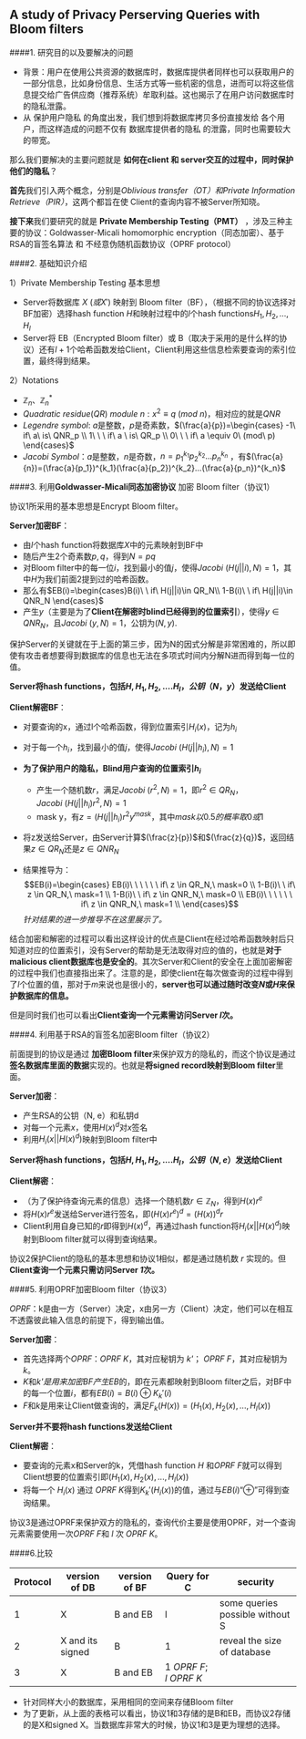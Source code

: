 ## A study of Privacy Perserving Queries with Bloom filters

####1. 研究目的以及要解决的问题

*  背景：用户在使用公共资源的数据库时，数据库提供者同样也可以获取用户的一部分信息，比如身份信息、生活方式等一些机密的信息，进而可以将这些信息提交给广告供应商（推荐系统）牟取利益。这也揭示了在用户访问数据库时的隐私泄露。
*  从 保护用户隐私 的角度出发，我们想到将数据库拷贝多份直接发给 各个用户，而这样造成的问题不仅有 数据库提供者的隐私 的泄露，同时也需要较大的带宽。

那么我们要解决的主要问题就是 **如何在client 和 server交互的过程中，同时保护他们的隐私**？

**首先**我们引入两个概念，分别是*Oblivious transfer（OT）*和*Private Information Retrieve（PIR）*，这两个都旨在使 Client的查询内容不被Server所知晓。

**接下来**我们要研究的就是 **Private Membership Testing（PMT）** ，涉及三种主要的协议：Goldwasser-Micali homomorphic encryption（同态加密）、基于RSA的盲签名算法 和 不经意伪随机函数协议（OPRF protocol）

####2. 基础知识介绍

1）Private Membership Testing 基本思想

* Server将数据库 $X \ (或X')$ 映射到 Bloom filter（BF），（根据不同的协议选择对BF加密）选择hash function $H$和映射过程中的*l*个hash functions$H_1,H_2,...,H_l$
* Server将 EB（Encrypted Bloom filter）或 B（取决于采用的是什么样的协议）还有$l+1$个哈希函数发给Client，Client利用这些信息检索要查询的索引位置，最终得到结果。

2）Notations

* $\mathbb{Z}_n$、$\mathbb{Z}^*_n$
* *Quadratic residue*$(QR)$ *module*$\ n: x^2 \equiv q\ (mod\ n)$，相对应的就是$QNR$
* *Legendre symbol*: $a$是整数，$p$是奇素数，$(\frac{a}{p})=\begin{cases}
            -1\ if\ a\ is\ QNR_p \\
            1\ \ \ if\ a \ is\ QR_p \\
            0\ \ \ if\ a \equiv 0\ (mod\ p)
        \end{cases}$
* *Jacobi Symbol*：$a$是整数，$n$是奇数，$n=p^{k_1}_1p^{k_2}_2...p^{k_n}_n$ ，有$(\frac{a}{n})=(\frac{a}{p_1})^{k_1}(\frac{a}{p_2})^{k_2}...(\frac{a}{p_n})^{k_n}$

####3. 利用**Goldwasser-Micali同态加密协议** 加密 Bloom filter（协议1）

协议1所采用的基本思想是Encrypt Bloom filter。

**Server加密BF**：

* 由$l$个hash function将数据库$X$中的元素映射到BF中
* 随后产生2个奇素数$p,q$，得到$N=pq$
* 对Bloom filter中的每一位$i$，找到最小的值$j$，使得$Jacobi\ (H(j||i), N)=1$，其中*H*为我们前面2提到过的哈希函数。
* 那么有$EB(i)=\begin{cases}B(i)\ \ if\ H(j||i)\in QR_N\\ 1-B(i)\ \ if\ H(j||i)\in QNR_N  \end{cases}$
* 产生$y$（主要是为了**Client在解密时blind已经得到的位置索引**），使得$y \in QNR_N$，且$Jacobi\ (y,N) = 1$，公钥为$(N,y)$.

保护Server的关键就在于上面的第三步，因为N的因式分解是非常困难的，所以即使有攻击者想要得到数据库的信息也无法在多项式时间内分解N进而得到每一位的值。

**Server将hash functions，包括$H, H_1,H_2,....H_l，公钥（N，y）$发送给Client**

**Client解密BF**：

* 对要查询的x，通过l个哈希函数，得到位置索引$H_i(x)$，记为$h_i$
* 对于每一个$h_i$，找到最小的值$j$，使得$Jacobi\ (H(j||h_i), N)=1$
* **为了保护用户的隐私，Blind用户查询的位置索引$h_i$**

    - 产生一个随机数$r$，满足$Jacobi\ (r^2, N)=1$，即$r^2 \in QR_N$，$Jacobi\ (H(j||h_i)r^2, N)=1$
    - mask y，有$z=(H(j||h_i)r^2y^{mask}$，其中$mask以0.5的概率取0或1$
    
* 将z发送给Server，由Server计算$(\frac{z}{p})$和$(\frac{z}{q})$，返回结果$z \in QR_N$还是$z \in QNR_N$
* 结果推导为：$$EB(i)=\begin{cases}
    EB(i)\ \ \ \ \ \ if\ z \in QR_N,\ mask=0 \\
    1-B(i)\ \ if\ z \in QR_N,\ mask=1 \\
    1-B(i)\ \ if\ z \in QNR_N,\ mask=0 \\
    EB(i)\ \ \ \ \ \ if\ z \in QNR_N,\ mask=1 \\
    \end{cases}$$
*针对结果的进一步推导不在这里展示了。*

结合加密和解密的过程可以看出这样设计的优点是Client在经过哈希函数映射后只知道对应的位置索引，没有Server的帮助是无法取得对应的值的，也就是**对于malicious client数据库也是安全的**。其次Server和Client的安全在上面加密解密的过程中我们也直接指出来了。注意的是，即使client在每次做查询的过程中得到了*l*个位置的值，那对于*m*来说也是很小的，**server也可以通过随时改变*N*或*H*来保护数据库的信息。**

但是同时我们也可以看出**Client查询一个元素需访问Server *l*次。**

####4. 利用基于RSA的盲签名加密Bloom filter（协议2）

前面提到的协议是通过 **加密Bloom filter**来保护双方的隐私的，而这个协议是通过**签名数据库里面的数据**实现的。也就是**将signed record映射到Bloom filter**里面。

**Server加密**：

* 产生RSA的公钥（N, e）和私钥d
* 对每一个元素$x$，使用$H(x)^d$对$x$签名
* 利用$H_i(x||H(x)^d)$映射到Bloom filter中

**Server将hash functions，包括$H, H_1,H_2,....H_l，公钥（N, e）$发送给Client**

**Client解密**：

* （为了保护待查询元素的信息）选择一个随机数$r \in \mathbb{Z}_N$，得到$H(x)r^e$
* 将$H(x)r^e$发送给Server进行签名，即$(H(x)r^e)^d=(H(x))^dr$
* Client利用自身已知的$r$即得到$H(x)^d$，再通过hash function将$H_i(x||H(x)^d)$映射到Bloom filter就可以得到查询结果。

协议2保护Client的隐私的基本思想和协议1相似，都是通过随机数 *r* 实现的。但**Client查询一个元素只需访问Server *1*次。**

####5. 利用OPRF加密Bloom filter（协议3）

*OPRF*：k是由一方（Server）决定，x由另一方（Client）决定，他们可以在相互不透露彼此输入信息的前提下，得到输出值。

**Server加密**：

* 首先选择两个*OPRF*：*OPRF K*，其对应秘钥为 *k'*； *OPRF F*，其对应秘钥为 *k*。
* *K*和*k'*是用来加密BF产生*EB*的，即在元素都映射到Bloom filter之后，对BF中的每一个位置*i*，都有$EB(i)=B(i)\oplus K_k'(i)$
* *F*和*k*是用来让Client做查询的，满足$F_k(H(x))=(H_1(x),H_2(x),...,H_l(x))$

**Server并不要将hash functions发送给Client**

**Client解密**：

* 要查询的元素x和Server的k，凭借hash function *H* 和*OPRF F*就可以得到Client想要的位置索引即$(H_1(x),H_2(x),...,H_l(x))$
* 将每一个 $H_i(x)$ 通过 *OPRF K*得到$K_k'(H_i(x))$的值，通过与$EB(i)$“$\oplus$”可得到查询结果。

协议3是通过OPRF来保护双方的隐私的，查询代价主要是使用OPRF，对一个查询元素需要使用一次*OPRF F*和 *l* 次 *OPRF K*。

####6.比较

|Protocol|version of DB|version of BF|Query for C|security|
|--------|-------------|-------------|-----------|--------|
|    1   |X            |B and EB     |    l      |some queries possible without S|
|2       |X and its signed|B|1|reveal the size of database|
|3|X|B and EB|1 *OPRF F*; *l OPRF K*|   

* 针对同样大小的数据库，采用相同的空间来存储Bloom filter
* 为了更新，从上面的表格可以看出，协议1和3存储的是B和EB，而协议2存储的是X和signed X。当数据库非常大的时候，协议1和3是更为理想的选择。   


